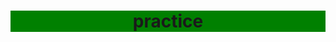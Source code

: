 # practice

<!DOCTYPE html> 
<html>
<head>
  <title>My BOBA shop</title>
  <style>
    h1 {background-color: green; text-align: center;}
  <\style>
<\head>
<body>
  <h1> Halatino Milktea and Coffee Menu<\h1>
  <p>Boba 1<\p>
  <p>Boba 2<\p>
<\body>
<\html>
